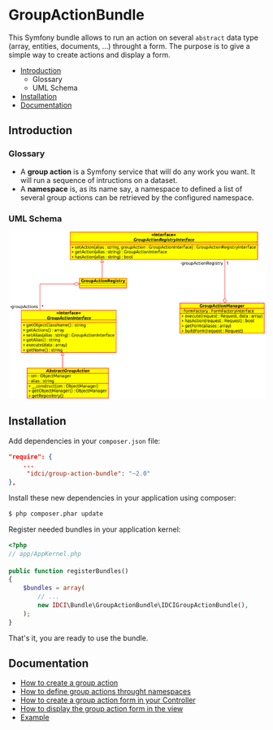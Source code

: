 # GroupActionBundle

This Symfony bundle allows to run an action on several `abstract` data type (array, entities, documents, ...) throught a form.
The purpose is to give a simple way to create actions and display a form.

* [Introduction](#introduction)
    * Glossary
    * UML Schema
* [Installation](#installation)
* [Documentation](#documentation)

Introduction
------------

### Glossary

* A **group action** is a Symfony service that will do any work you want. It will run a sequence of intructions on a dataset.
* A **namespace** is, as its name say, a namespace to defined a list of several group actions can be retrieved by the configured namespace.

### UML Schema

![Simple schema](Resources/doc/images/uml.png)

Installation
------------

Add dependencies in your `composer.json` file:
```json
"require": {
    ...
     "idci/group-action-bundle": "~2.0"
},
```

Install these new dependencies in your application using composer:
```sh
$ php composer.phar update
```

Register needed bundles in your application kernel:
```php
<?php
// app/AppKernel.php

public function registerBundles()
{
    $bundles = array(
        // ...
        new IDCI\Bundle\GroupActionBundle\IDCIGroupActionBundle(),
    );
}
```

That's it, you are ready to use the bundle.

Documentation
-------------

* [How to create a group action](Resources/doc/group_action.md)
* [How to define group actions throught namespaces](Resources/doc/namespace.md)
* [How to create a group action form in your Controller](Resources/doc/group_action_form.md)
* [How to display the group action form in the view](Resources/doc/group_action_form_view.md)
* [Example](Resources/doc/example.md)
